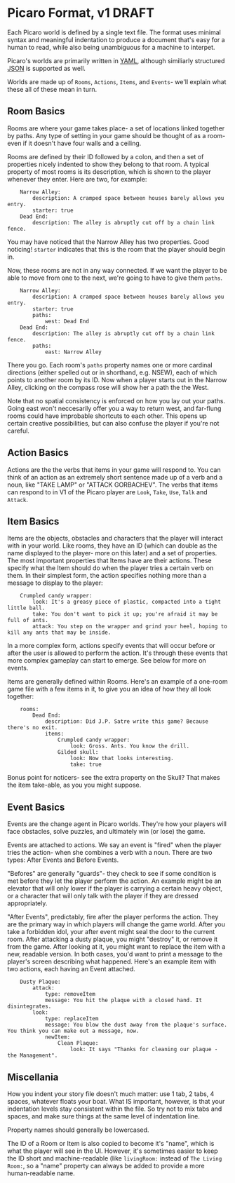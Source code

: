 Picaro Format, v1 DRAFT
=========================

Each Picaro world is defined by a single text file. The format uses minimal syntax and meaningful indentation to produce a document that's easy for a human to read, while also being unambiguous for a machine to interpet.

Picaro's worlds are primarily written in [YAML](http://yaml.org), although similiarly structured [JSON](http://json.org) is supported as well.

Worlds are made up of `Rooms`, `Actions`, `Items`, and `Events`- we'll explain what these all of these mean in turn.

Room Basics
-------------
Rooms are where your game takes place- a set of locations linked together by paths. Any type of setting in your game should be thought of as a room- even if it doesn't have four walls and a ceiling.

Rooms are defined by their ID followed by a colon, and then a set of properties nicely indented to show they belong to that room.  A typical property of most rooms is its description, which is shown to the player whenever they enter. Here are two, for example:

		Narrow Alley:
			description: A cramped space between houses barely allows you entry.
			starter: true
		Dead End:
			description: The alley is abruptly cut off by a chain link fence.

You may have noticed that the Narrow Alley has two properties.  Good noticing! `starter` indicates that this is the room that the player should begin in.

Now, these rooms are not in any way connected. If we want the player to be able to move from one to the next, we're going to have to give them `paths`.

		Narrow Alley:
			description: A cramped space between houses barely allows you entry.
			starter: true
			paths:
				west: Dead End
		Dead End:
			description: The alley is abruptly cut off by a chain link fence.
			paths:
				east: Narrow Alley

There you go. Each room's `paths` property names one or more cardinal directions (either spelled out or in shorthand, e.g. NSEW), each of which points to another room by its ID.  Now when a player starts out in the Narrow Alley, clicking on the compass rose will show her a path the the West.

Note that no spatial consistency is enforced on how you lay out your paths. Going east won't neccesarily offer you a way to return west, and far-flung rooms could have improbable shortcuts to each other.  This opens up certain creative possibilities, but can also confuse the player if you're not careful.

Action Basics
--------------
Actions are the the verbs that items in your game will respond to. You can think of an action as an extremely short sentence made up of a verb and a noun, like "TAKE LAMP" or "ATTACK GORBACHEV". The verbs that items can respond to in V1 of the Picaro player are `Look`, `Take`, `Use`, `Talk` and `Attack`.

Item Basics
--------------
Items are the objects, obstacles and characters that the player will interact with in your world. Like rooms, they have an ID (which can double as the name displayed to the player- more on this later) and a set of properties.  The most important properties that Items have are their actions.  These specify what the Item should do when the player tries a certain verb on them. In their simplest form, the action specifies nothing more than a message to display to the player:

		Crumpled candy wrapper:
			look: It's a greasy piece of plastic, compacted into a tight little ball.
			take: You don't want to pick it up; you're afraid it may be full of ants.
			attack: You step on the wrapper and grind your heel, hoping to kill any ants that may be inside.

In a more complex form, actions specify events that will occur before or after the user is allowed to perform the action. It's through these events that more complex gameplay can start to emerge. See below for more on events.

Items are generally defined within Rooms. Here's an example of a one-room game file with a few items in it, to give you an idea of how they all look together:

		rooms:
			Dead End:
				description: Did J.P. Satre write this game? Because there's no exit.
				items:
					Crumpled candy wrapper:
						look: Gross. Ants. You know the drill.
					Gilded skull:
						look: Now that looks interesting.
						take: true

Bonus point for noticers- see the extra property on the Skull? That makes the item take-able, as you you might suppose.


Event Basics
---------------
Events are the change agent in Picaro worlds.  They're how your players will face obstacles, solve puzzles, and ultimately win (or lose) the game.

Events are attached to actions. We say an event is "fired" when the player tries the action- when she combines a verb with a noun. There are two types: After Events and Before Events.

"Befores" are generally "guards"- they check to see if some condition is met before they let the player perform the action.   An example might be an elevator that will only lower if the player is carrying a certain heavy object, or a character that will only talk with the player if they are dressed appropriately.

"After Events", predictably, fire after the player performs the action.  They are the primary way in which players will change the game world.  After you take a forbidden idol, your after event might seal the door to the current room.  After attacking a dusty plaque, you might "destroy" it, or remove it from the game.  After looking at it, you might want to replace the item with a new, readable version. In both cases, you'd want to print a message to the player's screen describing what happened. Here's an example item with two actions, each having an Event attached.

		Dusty Plaque:
			attack:
		  		type: removeItem
		  		message: You hit the plaque with a closed hand. It disintegrates.
			look:
				type: replaceItem
			  	message: You blow the dust away from the plaque's surface. You think you can make out a message, now.
		  		newItem:
		  			Clean Plaque:
			  			look: It says "Thanks for cleaning our plaque - the Management".


Miscellania
----------------
How you indent your story file doesn't much matter: use 1 tab, 2 tabs, 4 spaces, whatever floats your boat.  What IS important, however, is that your indentation levels stay consistent within the file. So try not to mix tabs and spaces, and make sure things at the same level of indentation line.

Property names should generally be lowercased.

The ID of a Room or Item is also copied to become it's "name", which is what the player will see in the UI.  However, it's sometimes easier to keep the ID short and machine-readable (like `livingRoom:` instead of `The Living Room:`, so a "name" property can always be added to provide a more human-readable name.